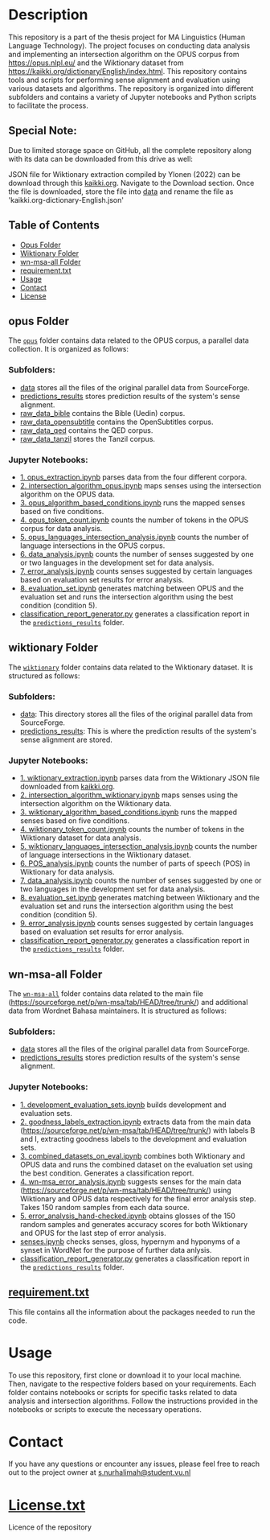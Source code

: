 # Description
This repository is a part of the thesis project for MA Linguistics (Human Language Technology). The project focuses on conducting data analysis and implementing an intersection algorithm on the OPUS corpus from https://opus.nlpl.eu/ and the Wiktionary dataset from https://kaikki.org/dictionary/English/index.html. This repository contains tools and scripts for performing sense alignment and evaluation using various datasets and algorithms. The repository is organized into different subfolders and contains a variety of Jupyter notebooks and Python scripts to facilitate the process.

## Special Note:
Due to limited storage space on GitHub, all the complete repository along with its data can be downloaded from this drive as well:

JSON file for Wiktionary extraction compiled by Ylonen (2022) can be download through this [kaikki.org](https://kaikki.org/dictionary/English/index.html). Navigate to the Download section. Once the file is downloaded, store the file into [data](https://github.com/iamima188/Siti_Nurhalimah_Thesis_2023/tree/main/wiktionary/data) and rename the file as 'kaikki.org-dictionary-English.json'

## Table of Contents
- [Opus Folder](#opus-folder)
- [Wiktionary Folder](#wiktionary-folder)
- [wn-msa-all Folder](#wn-msa-all-folder)
- [requirement.txt](#requirementtxt)
- [Usage](#usage)
- [Contact](#contact)
- [License](#license)

## opus Folder

The [`opus`](https://github.com/iamima188/Siti_Nurhalimah_Thesis_2023/tree/main/opus) folder contains data related to the OPUS corpus, a parallel data collection. It is organized as follows:

### Subfolders:

- [data](https://github.com/iamima188/Siti_Nurhalimah_Thesis_2023/tree/main/opus/data) stores all the files of the original parallel data from SourceForge.
- [predictions_results](https://github.com/iamima188/Siti_Nurhalimah_Thesis_2023/tree/main/opus/predictions_results) stores prediction results of the system's sense alignment.
- [raw_data_bible](https://github.com/iamima188/Siti_Nurhalimah_Thesis_2023/tree/main/opus/raw_data_bible) contains the Bible (Uedin) corpus.
- [raw_data_opensubtitle](https://github.com/iamima188/Siti_Nurhalimah_Thesis_2023/tree/main/opus/raw_data_opensubtitle) contains the OpenSubtitles corpus.
- [raw_data_qed](https://github.com/iamima188/Siti_Nurhalimah_Thesis_2023/tree/main/opus/raw_data_qed) contains the QED corpus.
- [raw_data_tanzil](https://github.com/iamima188/Siti_Nurhalimah_Thesis_2023/tree/main/opus/raw_data_tanzil) stores the Tanzil corpus.

### Jupyter Notebooks:

- [1. opus_extraction.ipynb](https://github.com/iamima188/Siti_Nurhalimah_Thesis_2023/blob/main/opus/1.%20opus_extraction.ipynb) parses data from the four different corpora.
- [2. intersection_algorithm_opus.ipynb](https://github.com/iamima188/Siti_Nurhalimah_Thesis_2023/blob/main/opus/2.%20intersection_algorithm_opus.ipynb) maps senses using the intersection algorithm on the OPUS data.
- [3. opus_algorithm_based_conditions.ipynb](https://github.com/iamima188/Siti_Nurhalimah_Thesis_2023/blob/main/opus/3.%20opus_algorithm_based_conditions.ipynb) runs the mapped senses based on five conditions.
- [4. opus_token_count.ipynb](https://github.com/iamima188/Siti_Nurhalimah_Thesis_2023/blob/main/opus/4.%20opus_token_count.ipynb) counts the number of tokens in the OPUS corpus for data analysis.
- [5. opus_languages_intersection_analysis.ipynb](https://github.com/iamima188/Siti_Nurhalimah_Thesis_2023/blob/main/opus/5.%20opus_languages_intersection_analysis.ipynb) counts the number of language intersections in the OPUS corpus.
- [6. data_analysis.ipynb](https://github.com/iamima188/Siti_Nurhalimah_Thesis_2023/blob/main/opus/6.%20data_analysis.ipynb) counts the number of senses suggested by one or two languages in the development set for data analysis.
- [7. error_analysis.ipynb](https://github.com/iamima188/Siti_Nurhalimah_Thesis_2023/blob/main/opus/7.%20error_analysis.ipynb) counts senses suggested by certain languages based on evaluation set results for error analysis.
- [8. evaluation_set.ipynb](https://github.com/iamima188/Siti_Nurhalimah_Thesis_2023/blob/main/opus/8.%20evaluation_set.ipynb) generates matching between OPUS and the evaluation set and runs the intersection algorithm using the best condition (condition 5).
- [classification_report_generator.py](https://github.com/iamima188/Siti_Nurhalimah_Thesis_2023/blob/main/opus/classification_report_generator.py) generates a classification report in the [`predictions_results`](https://github.com/iamima188/Siti_Nurhalimah_Thesis_2023/tree/main/opus/predictions_results) folder.

## wiktionary Folder

The [`wiktionary`](https://github.com/iamima188/Siti_Nurhalimah_Thesis_2023/tree/main/wiktionary) folder contains data related to the Wiktionary dataset. It is structured as follows:

### Subfolders:

- [data](https://github.com/iamima188/Siti_Nurhalimah_Thesis_2023/tree/main/wiktionary/data): This directory stores all the files of the original parallel data from SourceForge.
- [predictions_results](https://github.com/iamima188/Siti_Nurhalimah_Thesis_2023/tree/main/wiktionary/predictions_results): This is where the prediction results of the system's sense alignment are stored.

### Jupyter Notebooks:

- [1. wiktionary_extraction.ipynb](https://github.com/iamima188/Siti_Nurhalimah_Thesis_2023/blob/main/wiktionary/1.%20wiktionary_extraction.ipynb) parses data from the Wiktionary JSON file downloaded from [kaikki.org](https://kaikki.org/dictionary/English/index.html).
- [2. intersection_algorithm_wiktionary.ipynb](https://github.com/iamima188/Siti_Nurhalimah_Thesis_2023/blob/main/wiktionary/2.%20intersection_algorithm_wiktionary.ipynb) maps senses using the intersection algorithm on the Wiktionary data.
- [3. wiktionary_algorithm_based_conditions.ipynb](https://github.com/iamima188/Siti_Nurhalimah_Thesis_2023/blob/main/wiktionary/3.%20wiktionary_algorithm_based_conditions.ipynb) runs the mapped senses based on five conditions.
- [4. wiktionary_token_count.ipynb](https://github.com/iamima188/Siti_Nurhalimah_Thesis_2023/blob/main/wiktionary/4.%20wiktionary_token_count.ipynb) counts the number of tokens in the Wiktionary dataset for data analysis.
- [5. wiktionary_languages_intersection_analysis.ipynb](https://github.com/iamima188/Siti_Nurhalimah_Thesis_2023/blob/main/wiktionary/5.%20wiktionary_languages_intersection_analysis.ipynb) counts the number of language intersections in the Wiktionary dataset.
- [6. POS_analysis.ipynb](https://github.com/iamima188/Siti_Nurhalimah_Thesis_2023/blob/main/wiktionary/6.%20POS_analysis.ipynb) counts the number of parts of speech (POS) in Wiktionary for data analysis.
- [7. data_analysis.ipynb](https://github.com/iamima188/Siti_Nurhalimah_Thesis_2023/blob/main/wiktionary/7.%20data_analysis.ipynb) counts the number of senses suggested by one or two languages in the development set for data analysis.
- [8. evaluation_set.ipynb](https://github.com/iamima188/Siti_Nurhalimah_Thesis_2023/blob/main/wiktionary/8.%20evaluation_set.ipynb) generates matching between Wiktionary and the evaluation set and runs the intersection algorithm using the best condition (condition 5).
- [9. error_analysis.ipynb](https://github.com/iamima188/Siti_Nurhalimah_Thesis_2023/blob/main/wiktionary/9.%20error_analysis.ipynb) counts senses suggested by certain languages based on evaluation set results for error analysis.
- [classification_report_generator.py](https://github.com/iamima188/Siti_Nurhalimah_Thesis_2023/blob/main/wiktionary/classification_report_generator.py) generates a classification report in the [`predictions_results`](https://github.com/iamima188/Siti_Nurhalimah_Thesis_2023/tree/main/wiktionary/predictions_results) folder.

## wn-msa-all Folder

The [`wn-msa-all`](https://github.com/iamima188/Siti_Nurhalimah_Thesis_2023/tree/main/wn-msa-all) folder contains data related to the main file (https://sourceforge.net/p/wn-msa/tab/HEAD/tree/trunk/) and additional data from Wordnet Bahasa maintainers. It is structured as follows:

### Subfolders:

- [data](https://github.com/iamima188/Siti_Nurhalimah_Thesis_2023/tree/main/wn-msa-all/data) stores all the files of the original parallel data from SourceForge.
- [predictions_results](https://github.com/iamima188/Siti_Nurhalimah_Thesis_2023/tree/main/wn-msa-all/predictions_results) stores prediction results of the system's sense alignment.

### Jupyter Notebooks:

- [1. development_evaluation_sets.ipynb](https://github.com/iamima188/Siti_Nurhalimah_Thesis_2023/blob/main/wn-msa-all/1.%20development_evaluation_sets.ipynb) builds development and evaluation sets.
- [2. goodness_labels_extraction.ipynb](https://github.com/iamima188/Siti_Nurhalimah_Thesis_2023/blob/main/wn-msa-all/2.%20goodness_labels_extraction.ipynb) extracts data from the main data (https://sourceforge.net/p/wn-msa/tab/HEAD/tree/trunk/) with labels B and I, extracting goodness labels to the development and evaluation sets.
- [3. combined_datasets_on_eval.ipynb](https://github.com/iamima188/Siti_Nurhalimah_Thesis_2023/blob/main/wn-msa-all/3.%20combined_datasets_on_eval.ipynb) combines both Wiktionary and OPUS data and runs the combined dataset on the evaluation set using the best condition. Generates a classification report.
- [4. wn-msa_error_analysis.ipynb](https://github.com/iamima188/Siti_Nurhalimah_Thesis_2023/blob/main/wn-msa-all/4.%20wn-msa_error_analysis.ipynb) suggests senses for the main data (https://sourceforge.net/p/wn-msa/tab/HEAD/tree/trunk/) using Wiktionary and OPUS data respectively for the final error analysis step. Takes 150 random samples from each data source.
- [5. error_analysis_hand-checked.ipynb](https://github.com/iamima188/Siti_Nurhalimah_Thesis_2023/blob/main/wn-msa-all/5.%20error_analysis_hand-checked.ipynb) obtains glosses of the 150 random samples and generates accuracy scores for both Wiktionary and OPUS for the last step of error analysis.
- [senses.ipynb](https://github.com/iamima188/Siti_Nurhalimah_Thesis_2023/blob/main/wn-msa-all/senses.ipynb) checks senses, gloss, hypernym and hyponyms of a synset in WordNet for the purpose of further data anlysis.
- [classification_report_generator.py](https://github.com/iamima188/Siti_Nurhalimah_Thesis_2023/blob/main/wn-msa-all/classification_report_generator.py) generates a classification report in the [`predictions_results`](https://github.com/iamima188/Siti_Nurhalimah_Thesis_2023/tree/main/wn-msa-all/predictions_results) folder.

## [requirement.txt](https://github.com/iamima188/Siti_Nurhalimah_Thesis_2023/blob/main/requirements.txt)
This file contains all the information about the packages needed to run the code. 

# Usage
To use this repository, first clone or download it to your local machine. Then, navigate to the respective folders based on your requirements. Each folder contains notebooks or scripts for specific tasks related to data analysis and intersection algorithms. Follow the instructions provided in the notebooks or scripts to execute the necessary operations.

# Contact
If you have any questions or encounter any issues, please feel free to reach out to the project owner at s.nurhalimah@student.vu.nl

# [License.txt](https://github.com/iamima188/Siti_Nurhalimah_Thesis_2023/blob/main/LICENSE.txt)
Licence of the repository 
